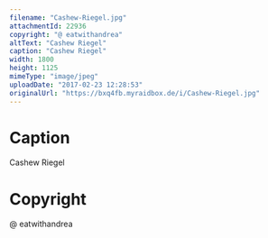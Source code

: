 ```yaml
---
filename: "Cashew-Riegel.jpg"
attachmentId: 22936
copyright: "@ eatwithandrea"
altText: "Cashew Riegel"
caption: "Cashew Riegel"
width: 1800
height: 1125
mimeType: "image/jpeg"
uploadDate: "2017-02-23 12:28:53"
originalUrl: "https://bxq4fb.myraidbox.de/i/Cashew-Riegel.jpg"
---
```


# Caption

Cashew Riegel

# Copyright

@ eatwithandrea
